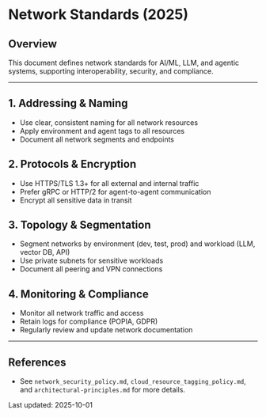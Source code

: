 
# Network Standards (2025)

## Overview

This document defines network standards for AI/ML, LLM, and agentic systems, supporting interoperability, security, and compliance.

---

## 1. Addressing & Naming
- Use clear, consistent naming for all network resources
- Apply environment and agent tags to all resources
- Document all network segments and endpoints

## 2. Protocols & Encryption
- Use HTTPS/TLS 1.3+ for all external and internal traffic
- Prefer gRPC or HTTP/2 for agent-to-agent communication
- Encrypt all sensitive data in transit

## 3. Topology & Segmentation
- Segment networks by environment (dev, test, prod) and workload (LLM, vector DB, API)
- Use private subnets for sensitive workloads
- Document all peering and VPN connections

## 4. Monitoring & Compliance
- Monitor all network traffic and access
- Retain logs for compliance (POPIA, GDPR)
- Regularly review and update network documentation

---

## References
- See `network_security_policy.md`, `cloud_resource_tagging_policy.md`, and `architectural-principles.md` for more details.

Last updated: 2025-10-01
